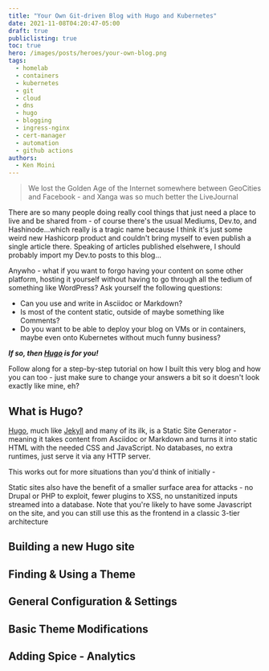 ```yaml
---
title: "Your Own Git-driven Blog with Hugo and Kubernetes"
date: 2021-11-08T04:20:47-05:00
draft: true
publiclisting: true
toc: true
hero: /images/posts/heroes/your-own-blog.png
tags:
  - homelab
  - containers
  - kubernetes
  - git
  - cloud
  - dns
  - hugo
  - blogging
  - ingress-nginx
  - cert-manager
  - automation
  - github actions
authors:
  - Ken Moini
---
```


> We lost the Golden Age of the Internet somewhere between GeoCities and Facebook - and Xanga was so much better the LiveJournal

There are so many people doing really cool things that just need a place to live and be shared from - of course there's the usual Mediums, Dev.to, and Hashinode...which really is a tragic name because I think it's just some weird new Hashicorp product and couldn't bring myself to even publish a single article there.  Speaking of articles published elsehwere, I should probably import my Dev.to posts to this blog...

Anywho - what if you want to forgo having your content on some other platform, hosting it yourself without having to go through all the tedium of something like WordPress?  Ask yourself the following questions:

- Can you use and write in Asciidoc or Markdown?
- Is most of the content static, outside of maybe something like Comments?
- Do you want to be able to deploy your blog on VMs or in containers, maybe even onto Kubernetes without much funny business?

***If so, then [Hugo](https://gohugo.io/) is for you!***

Follow along for a step-by-step tutorial on how I built this very blog and how you can too - just make sure to change your answers a bit so it doesn't look exactly like mine, eh?

## What is Hugo?

[Hugo](https://gohugo.io/), much like [Jekyll](https://jekyllrb.com/) and many of its ilk, is a Static Site Generator - meaning it takes content from Asciidoc or Markdown and turns it into static HTML with the needed CSS and JavaScript.  No databases, no extra runtimes, just serve it via any HTTP server.

This works out for more situations than you'd think of initially - 

Static sites also have the benefit of a smaller surface area for attacks - no Drupal or PHP to exploit, fewer plugins to XSS, no unstanitized inputs streamed into a database.  Note that you're likely to have some Javascript on the site, and you can still use this as the frontend in a classic 3-tier architecture

## Building a new Hugo site

## Finding & Using a Theme

## General Configuration & Settings

## Basic Theme Modifications

## Adding Spice - Analytics